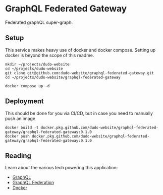 # GraphQL Federated Gateway

Federated graphQL super-graph.

## Setup

This service makes heavy use of docker and docker compose. Setting up docker is beyond the scope of this readme.

```shell
mkdir ~/projects/dudo-website
cd ~/projects/dudo-website
git clone git@github.com:dudo-website/graphql-federated-gateway.git
cd ~/projects/dudo-website/graphql-federated-gateway

docker compose up -d
```

## Deployment

This should be done for you via CI/CD, but in case you need to manually push an image

```shell
docker build -t docker.pkg.github.com/dudo-website/graphql-federated-gateway/graphql-federated-gateway:0.1.0
docker push docker.pkg.github.com/dudo-website/graphql-federated-gateway/graphql-federated-gateway:0.1.0
```

## Reading

Learn about the various tech powering this application:

- [GraphQL](https://graphql.org)
- [GraphQL Federation](https://www.apollographql.com/docs/federation)
- [Docker](https://docs.docker.com/compose/gettingstarted)
